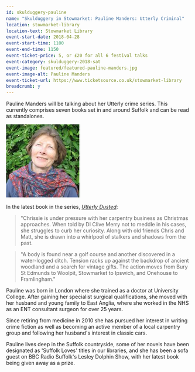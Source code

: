 ```yaml
---
id: skulduggery-pauline
name: "Skulduggery in Stowmarket: Pauline Manders: Utterly Criminal"
location: stowmarket-library
location-text: Stowmarket Library
event-start-date: 2018-04-28
event-start-time: 1100
event-end-time: 1150
event-ticket-price: 5, or £20 for all 6 festival talks
event-category: skulduggery-2018-sat
event-image: featured/featured-pauline-manders.jpg
event-image-alt: Pauline Manders
event-ticket-url: https://www.ticketsource.co.uk/stowmarket-library
breadcrumb: y
---
```


Pauline Manders will be talking about her Utterly crime series. This currently comprises seven books set in and around Suffolk and can be read as standalones.

<img src="/images/featured/featured-pauline-manders.jpg" alt="Pauline Manders" class="custom-br-50 mw-40 {% include /c/img-float-right.html %}" />

In the latest book in the series, [<cite>Utterly Dusted</cite>](https://suffolk.spydus.co.uk/cgi-bin/spydus.exe/ENQ/OPAC/BIBENQ?BRN=2334177):

> "Chrissie is under pressure with her carpentry business as Christmas approaches. When told by DI Clive Merry not to meddle in his cases, she struggles to curb her curiosity. Along with old friends Chris and Matt, she is drawn into a whirlpool of stalkers and shadows from the past.

> "A body is found near a golf course and another discovered in a water-logged ditch. Tension racks up against the backdrop of ancient woodland and a search for vintage gifts. The action moves from Bury St Edmunds to Woolpit, Stowmarket to Ipswich, and Onehouse to Framlingham."

Pauline was born in London where she trained as a doctor at University College. After gaining her specialist surgical qualifications, she moved with her husband and young family to East Anglia, where she worked in the NHS as an ENT consultant surgeon for over 25 years.

Since retiring from medicine in 2010 she has pursued her interest in writing crime fiction as well as becoming an active member of a local carpentry group and following her husband's interest in classic cars.

Pauline lives deep in the Suffolk countryside, some of her novels have been designated as 'Suffolk Loves' titles in our libraries, and she has been a sofa guest on BBC Radio Suffolk's Lesley Dolphin Show, with her latest book being given away as a prize.
